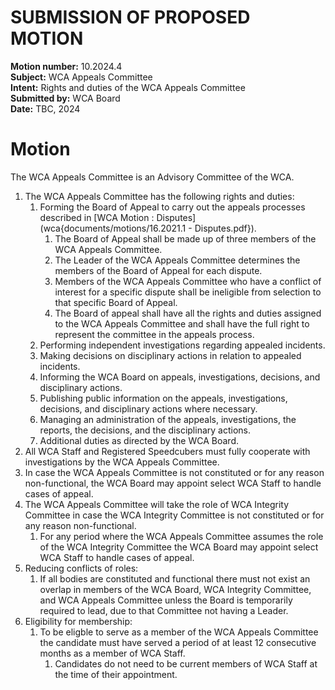# SUBMISSION OF PROPOSED MOTION

**Motion number:** 10.2024.4  
**Subject:** WCA Appeals Committee  
**Intent:** Rights and duties of the WCA Appeals Committee  
**Submitted by:** WCA Board  
**Date:** TBC, 2024  

# Motion

The WCA Appeals Committee is an Advisory Committee of the WCA.

1. The WCA Appeals Committee has the following rights and duties:
   1. Forming the Board of Appeal to carry out the appeals processes described in [WCA Motion : Disputes](wca{documents/motions/16.2021.1 - Disputes.pdf}).
      1. The Board of Appeal shall be made up of three members of the WCA Appeals Committee.
      2. The Leader of the WCA Appeals Committee determines the members of the Board of Appeal for each dispute.
      3. Members of the WCA Appeals Committee who have a conflict of interest for a specific dispute shall be ineligible from selection to that specific Board of Appeal.
      4. The Board of appeal shall have all the rights and duties assigned to the WCA Appeals Committee and shall have the full right to represent the committee in the appeals process.
   2. Performing independent investigations regarding appealed incidents.
   3. Making decisions on disciplinary actions in relation to appealed incidents.
   4. Informing the WCA Board on appeals, investigations, decisions, and disciplinary actions.
   5. Publishing public information on the appeals, investigations, decisions, and disciplinary actions where necessary.
   6. Managing an administration of the appeals, investigations, the reports, the decisions, and the disciplinary actions.
   7. Additional duties as directed by the WCA Board.
2. All WCA Staff and Registered Speedcubers must fully cooperate with investigations by the WCA Appeals Committee.
3. In case the WCA Appeals Committee is not constituted or for any reason non-functional, the WCA Board may appoint select WCA Staff to handle cases of appeal.
4. The WCA Appeals Committee will take the role of WCA Integrity Committee in case the WCA Integrity Committee is not constituted or for any reason non-functional.
      1. For any period where the WCA Appeals Committee assumes the role of the WCA Integrity Committee the WCA Board may appoint select WCA Staff to handle cases of appeal.
5. Reducing conflicts of roles:
   1. If all bodies are constituted and functional there must not exist an overlap in members of the WCA Board, WCA Integrity Committee, and WCA Appeals Committee unless the Board is temporarily required to lead, due to that Committee not having a Leader.
6. Eligibility for membership:
   1. To be eligble to serve as a member of the WCA Appeals Committee the candidate must have served a period of at least 12 consecutive months as a member of WCA Staff.
      1. Candidates do not need to be current members of WCA Staff at the time of their appointment.
